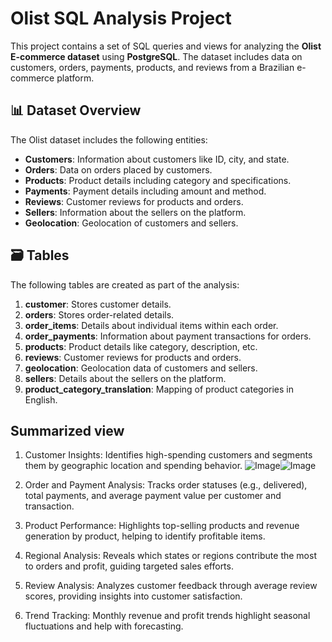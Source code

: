 # Olist SQL Analysis Project

This project contains a set of SQL queries and views for analyzing the **Olist E-commerce dataset** using **PostgreSQL**. The dataset includes data on customers, orders, payments, products, and reviews from a Brazilian e-commerce platform.

## 📊 Dataset Overview

The Olist dataset includes the following entities:

- **Customers**: Information about customers like ID, city, and state.
- **Orders**: Data on orders placed by customers.
- **Products**: Product details including category and specifications.
- **Payments**: Payment details including amount and method.
- **Reviews**: Customer reviews for products and orders.
- **Sellers**: Information about the sellers on the platform.
- **Geolocation**: Geolocation of customers and sellers.

## 🗃️ Tables

The following tables are created as part of the analysis:

1. **customer**: Stores customer details.
2. **orders**: Stores order-related details.
3. **order_items**: Details about individual items within each order.
4. **order_payments**: Information about payment transactions for orders.
5. **products**: Product details like category, description, etc.
6. **reviews**: Customer reviews for products and orders.
7. **geolocation**: Geolocation data of customers and sellers.
8. **sellers**: Details about the sellers on the platform.
9. **product_category_translation**: Mapping of product categories in English.

## Summarized view
1. Customer Insights: Identifies high-spending customers and segments them by geographic location and spending behavior.
![Image](https://github.com/user-attachments/assets/1c715c7e-5215-4f6c-9486-e8e45b30c524)![Image](https://github.com/user-attachments/assets/1c715c7e-5215-4f6c-9486-e8e45b30c524)

3. Order and Payment Analysis: Tracks order statuses (e.g., delivered), total payments, and average payment value per customer and transaction.

4. Product Performance: Highlights top-selling products and revenue generation by product, helping to identify profitable items.

5. Regional Analysis: Reveals which states or regions contribute the most to orders and profit, guiding targeted sales efforts.

6. Review Analysis: Analyzes customer feedback through average review scores, providing insights into customer satisfaction.

7. Trend Tracking: Monthly revenue and profit trends highlight seasonal fluctuations and help with forecasting.
